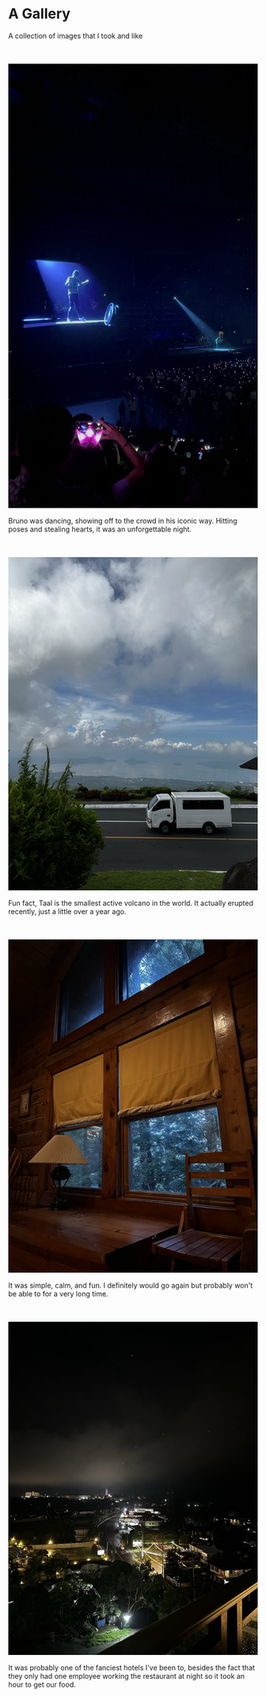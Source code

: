 <!DOCTYPE html>
<html lang="en-US">
<body>
  <h1>A Gallery</h1>
  <p>A collection of images that I took and like</p>
  <br>
  <br>
  <img src="bruno mars.jpg" alt="bruno mars" title="Bruno Mars Live at the Philippine Arena in Bulacan, Philippines">
  <p>Bruno was dancing, showing off to the crowd in his iconic way. Hitting poses and stealing hearts, it was an unforgettable night.</p>
  <br>
  <br>
  <img src="taal.jpg" alt="taal volcano" title="A view of Taal Volcano from afar.">
  <p>Fun fact, Taal is the smallest active volcano in the world. It actually erupted recently, just a little over a year ago.</p>
  <br>
  <br>
  <img src="cabin.jpg" alt="cabin" title="A nice little spot from inside a cabin I was staying at.">
  <p>It was simple, calm, and fun. I definitely would go again but probably won't be able to for a very long time.</p>
  <br>
  <br>
  <img src="tagaytay at night.jpg" alt="night view of Tagaytay" title="The view of the city from a hotel that I was staying at.">
  <p>It was probably one of the fanciest hotels I've been to, besides the fact that they only had one employee working the restaurant at night so it took an hour to get our food.</p>
</body>
